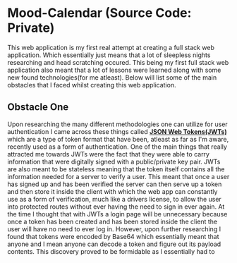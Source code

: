 # Mood-Calendar (Source Code: Private)
<p>This web application is my first real attempt at creating a full stack web application. Which essentially just means that a lot of sleepless nights researching and head scratching occured. This being my first full stack web application also meant that a lot of lessons were learned along with some new found technologies(for me atleast). Below will list some of the main obstacles that I faced whilst creating this web application.</p>

## Obstacle One
<p>Upon researching the many different methodologies one can utilize for user authentication I came across these things called <a href="https://jwt.io/introduction/" target="_blank"><b>JSON Web Tokens(JWTs)</b></a> which are a type of token format that have been, atleast as far as I'm aware, recently used as a form of authentication. One of the main things that really attracted me towards JWTs were the fact that they were able to carry information that were digitally signed with a public/private key pair. JWTs are also meant to be stateless meaning that the token itself contains all the information needed for a server to verify a user. This meant that once a user has signed up and has been verified the server can then serve up a token and then store it inside the client with which the web app can constantly use as a form of verification, much like a drivers license, to allow the user into protected routes without ever having the need to sign in ever again. At the time I thought that with JWTs a login page will be unnecessary because once a token has been created and has been stored inside the client the user will have no need to ever log in. However, upon further researching I found that tokens were encoded by Base64 which essentially meant that anyone and I mean anyone can decode a token and figure out its payload contents. This discovery proved to be formidable as I essentially had to </p>
